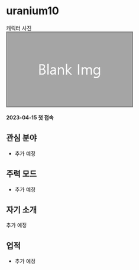 # uranium10

캐릭터 사진  
![캐릭터](../../asset/blank_img.jpg)

**2023-04-15 첫 접속**

## 관심 분야

- 추가 예정

## 주력 모드

- 추가 예정

## 자기 소개

추가 예정

## 업적

- 추가 예정


<!-- 참여 목록 -->
<!-- tag_target_open:reverse_link_list:member_contribute -->
<!-- tag_arg:preset:member_contribute -->
<!-- tag_close -->